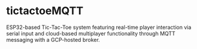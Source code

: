 # tictactoeMQTT
ESP32-based Tic-Tac-Toe system featuring real-time player interaction via serial input and cloud-based multiplayer functionality through MQTT messaging with a GCP-hosted broker.
